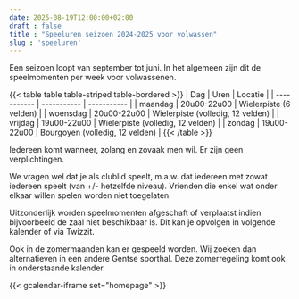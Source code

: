 ```yaml
---
date: 2025-08-19T12:00:00+02:00
draft : false
title : "Speeluren seizoen 2024-2025 voor volwassen"
slug : 'speeluren'
---
```


Een seizoen loopt van september tot juni. In het algemeen zijn dit de speelmomenten per week voor volwassenen.

{{< table table table-striped table-bordered >}}
| Dag      | Uren | Locatie |
| ----------- | ----------- | ----------- |
| maandag | 20u00-22u00 | Wielerpiste (6 velden) |
| woensdag | 20u00-22u00 | Wielerpiste (volledig, 12 velden) |
| vrijdag | 19u00-22u00 | Wielerpiste (volledig, 12 velden) |
| zondag | 19u00-22u00 | Bourgoyen  (volledig, 12 velden) |
{{< /table >}}

Iedereen komt wanneer, zolang en zovaak men wil. Er zijn geen verplichtingen.

We vragen wel dat je als clublid speelt, m.a.w. dat iedereen met zowat iedereen speelt (van +/- hetzelfde niveau). Vrienden die enkel wat onder elkaar willen spelen worden niet toegelaten.

Uitzonderlijk worden speelmomenten afgeschaft of verplaatst  indien bijvoorbeeld de zaal niet beschikbaar is. Dit kan je opvolgen in volgende kalender of via Twizzit.

Ook in de zomermaanden kan er gespeeld worden. Wij zoeken dan alternatieven in een andere Gentse sporthal. Deze zomerregeling komt ook in onderstaande kalender.


{{< gcalendar-iframe set="homepage" >}}



